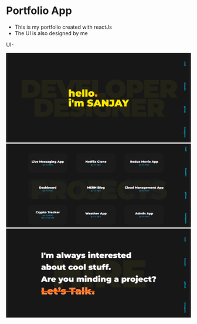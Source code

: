 # Portfolio App

- This is my portfolio created with reactJs
- The UI is also designed by me


UI- 

![](gitImages/portfolio01.png)
![](gitImages/portfolio02.png)
![](gitImages/portfolio03.png)

